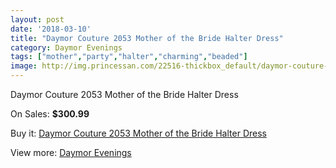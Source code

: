 ```yaml
---
layout: post
date: '2018-03-10'
title: "Daymor Couture 2053 Mother of the Bride Halter Dress"
category: Daymor Evenings
tags: ["mother","party","halter","charming","beaded"]
image: http://img.princessan.com/22516-thickbox_default/daymor-couture-2053-mother-of-the-bride-halter-dress.jpg
---
```

Daymor Couture 2053 Mother of the Bride Halter Dress

On Sales: **$300.99**
<a href="https://www.princessan.com/en/daymor-evenings/10247-daymor-couture-2053-mother-of-the-bride-halter-dress.html"><amp-img layout="responsive" width="600" height="600" src="//img.princessan.com/22516-thickbox_default/daymor-couture-2053-mother-of-the-bride-halter-dress.jpg" alt="Daymor Couture 2053 Mother of the Bride Halter Dress 0" /></a>
<a href="https://www.princessan.com/en/daymor-evenings/10247-daymor-couture-2053-mother-of-the-bride-halter-dress.html"><amp-img layout="responsive" width="600" height="600" src="//img.princessan.com/22518-thickbox_default/daymor-couture-2053-mother-of-the-bride-halter-dress.jpg" alt="Daymor Couture 2053 Mother of the Bride Halter Dress 1" /></a>
<a href="https://www.princessan.com/en/daymor-evenings/10247-daymor-couture-2053-mother-of-the-bride-halter-dress.html"><amp-img layout="responsive" width="600" height="600" src="//img.princessan.com/22517-thickbox_default/daymor-couture-2053-mother-of-the-bride-halter-dress.jpg" alt="Daymor Couture 2053 Mother of the Bride Halter Dress 2" /></a>

Buy it: [Daymor Couture 2053 Mother of the Bride Halter Dress](https://www.princessan.com/en/daymor-evenings/10247-daymor-couture-2053-mother-of-the-bride-halter-dress.html "Daymor Couture 2053 Mother of the Bride Halter Dress")

View more: [Daymor Evenings](https://www.princessan.com/en/17-daymor-evenings "Daymor Evenings")